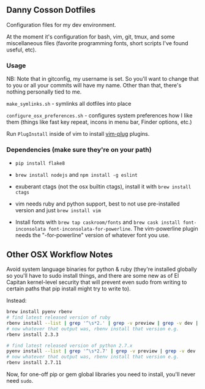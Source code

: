 ## Danny Cosson Dotfiles

Configuration files for my dev environment.

At the moment it's configuration for bash, vim, git, tmux, and some miscellaneous files (favorite programming fonts, short scripts I've found useful, etc).

### Usage

NB: Note that in gitconfig, my username is set.  So you'll want to change that to you or all your commits will have my name.  Other than that, there's nothing personally tied to me.

`make_symlinks.sh` - symlinks all dotfiles into place

`configure_osx_preferences.sh` - configures system preferences how I like them (things like fast key repeat, incons in menu bar, Finder options, etc.)

Run `PlugInstall` inside of vim to install [vim-plug](https://github.com/junegunn/vim-plug) plugins.


### Dependencies (make sure they're on your path)

- `pip install flake8`

- `brew install nodejs` and `npm install -g eslint`

- exuberant ctags (not the osx builtin ctags), install it with `brew install ctags`

- vim needs ruby and python support, best to not use pre-installed version and just `brew install vim`

- Install fonts with `brew tap caskroom/fonts` and `brew cask install font-inconsolata font-inconsolata-for-powerline`. The vim-powerline plugin needs the "-for-powerline" version of whatever font you use.


## Other OSX Workflow Notes

Avoid system language binaries for python & ruby (they're installed globally so you'll have to sudo install things, and there are some new as of El Capitan kernel-level security that will prevent even sudo from writing to certain paths that pip install might try to write to).

Instead:

``` bash
brew install pyenv rbenv
# find latest released version of ruby
rbenv install --list | grep '^\s*2.' | grep -v preview | grep -v dev | tail -1
# now whatever that output was, rbenv install that version e.g.
rbenv install 2.3.3

# find latest released version of python 2.7.x
pyenv install --list | grep '^\s*2.7' | grep -v preview | grep -v dev | tail -1
# now whatever that output was, rbenv install that version e.g.
rbenv install 2.7.11
```

Now, for one-off pip or gem global libraries you need to install, you'll never need `sudo`.

